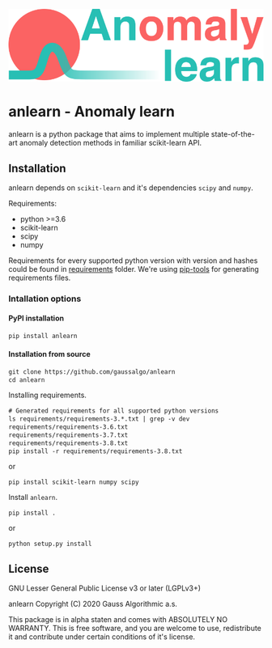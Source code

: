 ![anomaly-learn-with-text](img/anomaly-learn-with-text.png)
# anlearn - Anomaly learn

anlearn is a python package that aims to implement multiple state-of-the-art anomaly detection methods in familiar scikit-learn API.

## Installation
anlearn depends on `scikit-learn` and it's dependencies `scipy` and `numpy`.

Requirements:

* python >=3.6
* scikit-learn
* scipy
* numpy

Requirements for every supported python version with version and hashes could be found in [requirements](requirements) folder.
We're using [pip-tools](https://github.com/jazzband/pip-tools) for generating requirements files.


### Intallation options
#### PyPI installation
```
pip install anlearn
```

#### Installation from source
```
git clone https://github.com/gaussalgo/anlearn
cd anlearn
```

Installing requirements.

```
# Generated requirements for all supported python versions
ls requirements/requirements-3.*.txt | grep -v dev
requirements/requirements-3.6.txt
requirements/requirements-3.7.txt
requirements/requirements-3.8.txt
pip install -r requirements/requirements-3.8.txt
```
or
```
pip install scikit-learn numpy scipy
```

Install `anlearn`.
```
pip install .
```
or
```
python setup.py install
```

## License
GNU Lesser General Public License v3 or later (LGPLv3+)

anlearn  Copyright (C) 2020  Gauss Algorithmic a.s.

This package is in alpha staten and comes with ABSOLUTELY NO WARRANTY.
This is free software, and you are welcome to use, redistribute it and contribute under certain conditions of it's license.
